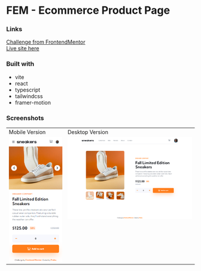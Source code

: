 # FEM - Ecommerce Product Page

### Links

[Challenge from FrontendMentor](https://www.frontendmentor.io/challenges/ecommerce-product-page-UPsZ9MJp6)\
[Live site here](https://mgksp-fem-ecommerce-product-page.netlify.app/)

### Built with

- vite
- react
- typescript
- tailwindcss
- framer-motion

### Screenshots

<table>
  <tr>
    <td>Mobile Version</td>
    <td>Desktop Version</td>
  </tr>
  <tr valign="top">
    <td><img src="./screenshots/mobile.png" alt="mobile version" /></td>
    <td><img src="./screenshots/desktop.png" alt="desktop version" /></td>
  </tr>
</table>
